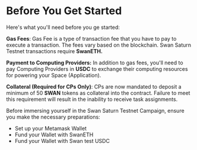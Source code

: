 # Before You Get Started

Here's what you'll need before you ge started:

**Gas Fees**:  Gas Fee is a type of transaction fee that you have to pay to execute a transaction. The fees vary based on the blockchain. Swan Saturn Testnet transactions require **SwanETH.**

**Payment to Computing Providers:** In addition to gas fees, you'll need to pay Computing Providers in **USDC** to exchange their computing resources for powering your Space (Application).

**Collateral (Required for CPs Only)**: CPs are now mandated to deposit a minimum of 50 **SWAN** tokens as collateral into the contract. Failure to meet this requirement will result in the inability to receive task assignments.

Before immersing yourself in the Swan Saturn Testnet Campaign, ensure you make the necessary preparations:

* Set up your Metamask Wallet&#x20;
* Fund your Wallet with SwanETH&#x20;
* Fund your Wallet with Swan test USDC
